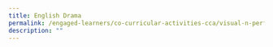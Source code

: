 ```yaml
---
title: English Drama
permalink: /engaged-learners/co-curricular-activities-cca/visual-n-performing-arts/english-drama/
description: ""
---
```

